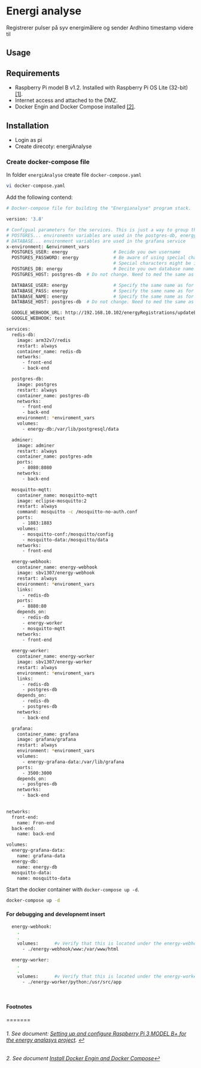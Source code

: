 # Energi analyse

Registrerer pulser på syv energimålere og sender Ardhino timestamp videre til 

## **Usage**

## **Requirements**

- Raspberry Pi model B v1.2. Installed with Raspberry Pi OS Lite (32-bit) <span id="a1">[[1]](#f1)</span>.
- Internet access and attached to the DMZ.
- Docker Engin and Docker Compose installed <span id="a2">[[2]](#f2)</span>.

## **Installation**

- Login as pi
- Create direcoty: energiAnalyse

### **Create docker-compose file**

In folder `energiAnalyse` create file `docker-compose.yaml`

```bash
vi docker-compose.yaml
```

Add the following contend:

```bash
# Docker-compose file for building the "Energianalyse" program stack.

version: '3.8'

# Configual parameters for the services. This is just a way to group these settings an mage changes easy
# POSTGRES... environemtn variables are used in the postgres-db, energy-webhook and energy-worker services.
# DATABASE... environment variables are used in the grafana service
x-environment: &enviroment_vars
  POSTGRES_USER: energy                 # Decide you own username
  POSTGRES_PASSWORD: energy             # Be aware of using special characteres.
                                        # Special characters might be interpreted in various ways be the OS. 
  POSTGRES_DB: energy                   # Decite you own database name
  POSTGRES_HOST: postgres-db  # Do not change. Need to med the same as the service name for the postgres image

  DATABASE_USER: energy                 # Specify the same name as for POSTGRES_USER
  DATABASE_PASS: energy                 # Specify the same name as for POSTGRES_PASSWORD
  DATABASE_NAME: energy                 # Specify the same name as for POSTGRES_DB
  DATABASE_HOST: postgres-db  # Do not change. Need to med the same as the service name for the postgres image

  GOOGLE_WEBHOOK_URL: http://192.168.10.102/energyRegistrations/updateEnergyRegistrations
  GOOGLE_WEBHOOK: test

services:
  redis-db:
    image: arm32v7/redis
    restart: always
    container_name: redis-db
    networks:
      - front-end
      - back-end

  postgres-db:
    image: postgres
    restart: always
    container_name: postgres-db
    networks:
      - front-end
      - back-end
    environment: *enviroment_vars
    volumes:
      - energy-db:/var/lib/postgresql/data

  adminer:
    image: adminer
    restart: always
    container_name: postgres-adm
    ports:
      - 8080:8080
    networks:
      - back-end

  mosquitto-mqtt:
    container_name: mosquitto-mqtt
    image: eclipse-mosquitto:2
    restart: always
    command: mosquitto -c /mosquitto-no-auth.conf
    ports:
      - 1883:1883
    volumes:
      - mosquitto-conf:/mosquitto/config
      - mosquitto-data:/mosquitto/data
    networks:
      - front-end

  energy-webhook:
    container_name: energy-webhook
    image: sbv1307/energy-webhook
    restart: always
    environment: *enviroment_vars
    links:
      - redis-db
    ports:
      - 8880:80
    depends_on:
      - redis-db
      - energy-worker
      - mosquitto-mqtt
    networks:
      - front-end
  
  energy-worker:
    container_name: energy-worker
    image: sbv1307/energy-worker 
    restart: always
    environment: *enviroment_vars
    links:
      - redis-db
      - postgres-db
    depends_on:
      - redis-db
      - postgres-db
    networks:
      - back-end

  grafana:
    container_name: grafana
    image: grafana/grafana
    restart: always
    environment: *enviroment_vars
    volumes:
      - energy-grafana-data:/var/lib/grafana
    ports:
      - 3500:3000
    depends_on:
      - postgres-db
    networks:
      - back-end
      

networks:
  front-end:
    name: Fron-end
  back-end:
    name: back-end

volumes:
  energy-grafana-data:
    name: grafana-data
  energy-db:
    name: energy-db
  mosquitto-data:
    name: mosquitto-data


```

Start the docker container with `docker-compose up -d`.

```bash
docker-compose up -d
```

#### For debugging and developnemt insert

```bash
  energy-webhook:
    .
    .
    volumes:      #v Verify that this is located under the energy-webhook service !!!!!!!
      - ./energy-webhook/www:/var/www/html

  energy-worker:
    .
    .
    volumes:      #v Verify that this is located under the energy-worker service !!!!!!!
      - ./energy-worker/python:/usr/src/app

  
```



#### **Footnotes**
=======
###### 1. <span id="f1"></span> See document: [Setting up and configure Raspberry Pi 3 MODEL B+ for the energy analasys project](./docs/SettingUpRaspberryPi.md). [$\hookleftarrow$](#a1)

###### 2. <span id="f2"></span> See document [Install Docker Engin and Docker Compose](./docs/InstallDockerEnginAndCompose.md)[$\hookleftarrow$](#a3)

